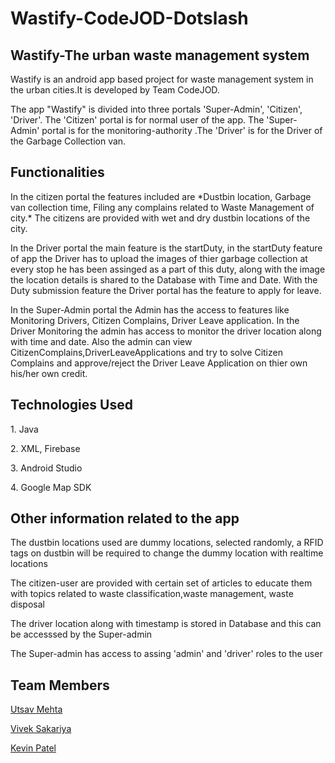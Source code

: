 # Wastify-CodeJOD-Dotslash

<h2>Wastify-The urban waste management system</h2>

Wastify is an android app based project for waste management system in the urban cities.It is developed by Team CodeJOD.

The app "Wastify" is divided into three portals 'Super-Admin',  'Citizen',  'Driver'. The 'Citizen' portal is for normal user of the app. The 'Super-Admin' portal is for the monitoring-authority .The 'Driver' is for the Driver of the Garbage Collection van.


<h2>Functionalities</h2>
<p> In the citizen portal the features included are *Dustbin location, Garbage van collection time, Filing any complains related to Waste Management of city.* The citizens are provided with wet and dry dustbin locations of the city.</p>

<p>In the Driver portal the main feature is the startDuty, in the startDuty feature of app the Driver has to upload the images of thier garbage collection at every stop he has been assinged as a part of this duty, along with the image the location details is shared to the Database with Time and Date. With the Duty submission feature the Driver portal has the feature to apply for leave.</p>

<p>In the Super-Admin portal the Admin has the access to features like Monitoring Drivers, Citizen Complains, Driver Leave application. In the Driver Monitoring the admin has access to monitor the driver location along with time and date. Also the admin can view CitizenComplains,DriverLeaveApplications and try to solve Citizen Complains and approve/reject the Driver Leave Application on thier own his/her own credit.</p>

<h2>Technologies Used</h2>
      <p>1. Java</p>
      <p>2. XML, Firebase</p>
      <p>3. Android Studio</p>
      <p>4. Google Map SDK</p>
  
<h2>Other information related to the app</h2>
      <p>The dustbin locations used are dummy locations, selected randomly, a RFID tags on dustbin will be required to change the dummy location with realtime locations </p>
      <p>The citizen-user are provided with certain set of articles to educate them with topics related to waste classification,waste management, waste disposal </p>
      <p>The driver location along with timestamp is stored in Database and this can be accesssed by the Super-admin</p>
      <p>The Super-admin has access to assing 'admin' and 'driver' roles to the user</p>
     
<h2>Team Members</h2>
      <p><a href="https://github.com/Utsav-Mehta" target="_blank">Utsav Mehta</a></p>
      <p><a href="https://github.com/VivekSakariya16" target="_blank">Vivek Sakariya</a></p>
      <p><a href="https://github.com/patelkevin45" target="_blank">Kevin Patel</a></p>
      


